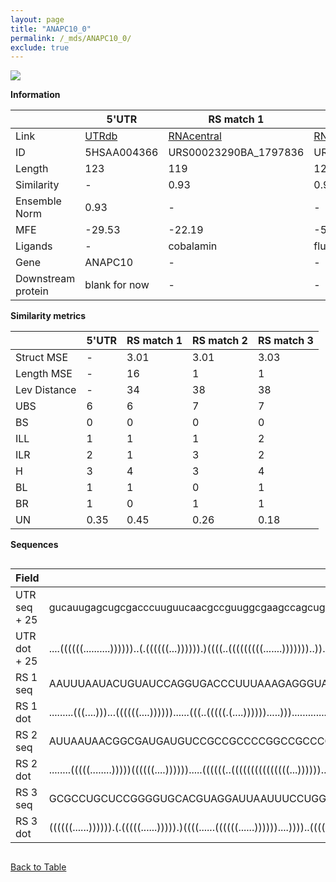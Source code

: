 ```yaml
---
layout: page
title: "ANAPC10_0"
permalink: /_mds/ANAPC10_0/
exclude: true
---
```




![](../../alns_9.28.22/aln_5HSAA004366_0.952.png?raw=true)


**Information**

| | 5'UTR       | RS match 1   | RS match 2  | RS match 3 |
| ---- | ----------- | ----------- | ----------- | ----------- |
| Link | <a href="http://utrdb.ba.itb.cnr.it/getutr/5HSAA004366/1" target="_blank" rel="noopener noreferrer">UTRdb</a>   | <a href="https://rnacentral.org/rna/URS00023290BA/1797836" target="_blank" rel="noopener noreferrer">RNAcentral</a>     |<a href="https://rnacentral.org/rna/URS0000DB1736/1797937" target="_blank" rel="noopener noreferrer">RNAcentral</a>  | <a href="https://rnacentral.org/rna/URS0000C14A46/1660161" target="_blank" rel="noopener noreferrer">RNAcentral</a>   |
| ID | 5HSAA004366     | URS00023290BA_1797836     | URS0000DB1736_1797937     | URS0000C14A46_1660161     |
| Length | 123     |  119    | 124   |  122    |
| Similarity | - | 0.93 | 0.96 | 0.96 |
| Ensemble Norm | 0.93 | - | - | - |
| MFE | -29.53 | -22.19 | -50.03 | -40.18 |
| Ligands | - | cobalamin | fluoride | TPP |
| Gene | ANAPC10 | - | - | - |
| Downstream protein | blank for now    |    -    | -  | - |


**Similarity metrics**

| | 5'UTR       | RS match 1   | RS match 2  | RS match 3 |
| ---- | ----------- | ----------- | ----------- | ----------- |
| Struct MSE | - | 3.01 | 3.01 | 3.03 |
| Length MSE | - | 16 | 1 | 1 |
| Lev Distance | - | 34 | 38 | 38 |
| UBS| 6 | 6 | 7 | 7 |
| BS | 0 | 0 | 0 | 0 |
| ILL | 1 | 1 | 1 | 2 |
| ILR | 2 | 1 | 3 | 2 |
| H | 3 | 4 | 3 | 4 |
| BL | 1 | 1 | 0 | 1 |
| BR | 1 | 0 | 1 | 1 |
| UN | 0.35 | 0.45 | 0.26 | 0.18 |

**Sequences**


<div style="overflow-x:auto;">

<table>
<colgroup>
<col width="30%" />
<col width="70%" />
</colgroup>
<thead>
<tr class="header">
<th>Field</th>
<th>Description</th>
</tr>
</thead>
<tbody>
<tr>
<td markdown="span">UTR seq + 25 </td>
<td markdown="span"> gucauugagcugcgacccuuguucaacgccguuggcgaagccagcugcuggaggugccgagaaucugaguuucggcaagcagccagaauauuuuaaaaATGACTACACCAAACAAGACACCTC </td>
</tr>
<tr>
<td markdown="span">UTR dot + 25  </td>
<td markdown="span"> ....((((((..........))))))..(.((((((...)))))).)((((..(((((((((.......)))))))..))..)))).....................................
</td>
</tr>


<tr>
<td markdown="span">RS 1 seq </td>
<td markdown="span"> AAUUUAAUACUGUAUCCAGGUGACCCUUUAAAGAGGGUAGAAUAGGGAAGAGGGUGAAACCCCCUCACGGACCCGCCACUGUAAACGAAGACGAAAUCUGCACCUAUGCCACUGCCCCC
</td>
</tr>


<tr>
<td markdown="span">RS 1 dot </td>
<td markdown="span"> .........(((....)))...((((((....))))))......(((..(((((.(....)))))).....))).........................(((....)))..........
</td>
</tr>


<tr>
<td markdown="span">RS 2 seq </td>
<td markdown="span"> AUUAAUAACGGCGAUGAUGUCCGCCGCCCCGGCCGCCCGGGGAAACCGCCCGCGAGGCCGUCUGAGGCGCAUAGCGCUUGUUACGGCACGGCCAUAGGCCAGGGCUGAUGACCUCUACCCCCUA
</td>
</tr>


<tr>
<td markdown="span">RS 2 dot </td>
<td markdown="span"> ........(((((........)))))((((((....)))))).....((((((..(((((((((((((((...))))))....))).))))))....))..))))...................
</td>
</tr>


<tr>
<td markdown="span">RS 3 seq </td>
<td markdown="span"> GCGCCUGCUCCGGGGUGCACGUAGGAUUAAUUUCCUGGGCGUGCUGAGAUGGCGGACCUGACCGCCGGAACCGCGAACUUGAUCUGGUUAGUACCAGCGUAAGAAGAGCUGCAAUGGAAGAG
</td>
</tr>


<tr>
<td markdown="span">RS 3 dot </td>
<td markdown="span"> ((((((......)))))).(.(((((......))))).)((((......((((((......))))))....))))..((((..(((((....)))))..))))...................
</td>
</tr>

</tbody>
</table>


</div>


[Back to Table](../../display)
